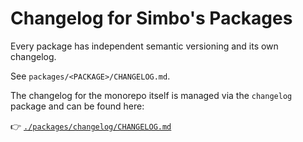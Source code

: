 # Changelog for Simbo's Packages

Every package has independent semantic versioning and its own changelog.

See `packages/<PACKAGE>/CHANGELOG.md`.

The changelog for the monorepo itself is managed via the `changelog` package and
can be found here:

👉 [`./packages/changelog/CHANGELOG.md`](./packages/changelog/CHANGELOG.md)
